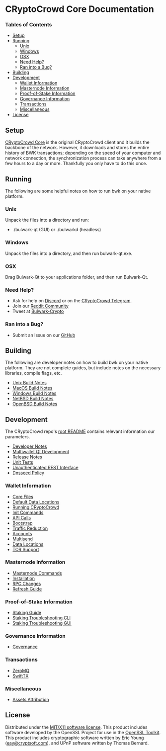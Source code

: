 CRyptoCrowd Core Documentation
=====================

### Tables of Contents

- [Setup](#setup)
- [Running](#running)
	- [Unix](#unix)
	- [Windows](#windows)
	- [OSX](#osx)
	- [Need Help?](#need-help)
	- [Ran into a Bug?](#ran-into-a-bug)
- [Building](#building)
- [Development](#development)
	- [Wallet Information](#wallet-information)
	- [Masternode Information](#masternode-information)
	- [Proof-of-Stake Information](#proof-of-stake-information)
	- [Governance Information](#governance-information)
	- [Transactions](#transactions)
	- [Miscellaneous](#miscellaneous)
- [License](#license)

Setup
---------------------
[CRyptoCrowd Core](http://cryptocrowd.city.org/#downloads) is the original CRyptoCrowd client and it builds the backbone of the network. However, it downloads and stores the entire history of BWK transactions; depending on the speed of your computer and network connection, the synchronization process can take anywhere from a few hours to a day or more. Thankfully you only have to do this once.

Running
---------------------
The following are some helpful notes on how to run bwk on your native platform.

### Unix

Unpack the files into a directory and run:

- ./bulwark-qt (GUI) or ./bulwarkd (headless)

### Windows

Unpack the files into a directory, and then run bulwark-qt.exe.

### OSX

Drag Bulwark-Qt to your applications folder, and then run Bulwark-Qt.

### Need Help?

* Ask for help on [Discord](https://discord.me/bulwarkcrypto) or on the [CRyptoCrowd Telegram](https://t.me/bulwarkcrypto).
* Join our [Reddit Community](https://www.reddit.com/r/BulwarkCoin/)
* Tweet at [Bulwark-Crypto](https://twitter.com/BulwarkCoin)

### Ran into a Bug?

* Submit an Issue on our [GitHub](https://github.com/bulwark-crypto/CRyptoCrowd/issues)

Building
---------------------
The following are developer notes on how to build bwk on your native platform. They are not complete guides, but include notes on the necessary libraries, compile flags, etc.

- [Unix Build Notes](building/Linux-Build-Guide.md)
- [MacOS Build Notes](building/MacOS-Build-Guide.md)
- [Windows Build Notes](building/Windows-Build-Guide.md)
- [NetBSD Build Notes](building/NetBSD-build-guide.md)
- [OpenBSD Build Notes](building/OpenBSD-build-guide.md)

Development
---------------------
The CRyptoCrowd repo's [root README](https://github.com/bulwark-crypto/CRyptoCrowd/blob/master/README.md) contains relevant information our parameters.

- [Developer Notes](miscellaneous/Developer-Notes.md)
- [Multiwallet Qt Development](bulwark-core/multiwallet-qt.md)
- [Release Notes](release-notes/)
- [Unit Tests](miscellaneous/unit-tests.md)
- [Unauthenticated REST Interface](bulwark-core/REST-interface.md)
- [Dnsseed Policy](miscellaneous/dnsseed-policy.md)

### Wallet Information

- [Core Files](bulwark-core/Bulwark-Core-Files.md)
- [Default Data Locations](bulwark-core/Default-Data-Locations.md)
- [Running CRyptoCrowd](bulwark-core/Running-Bulwark.md)
- [Init Commands](bulwark-core/bulwarkd-init.md)
- [API Calls](bulwark-core/Bulwark-API-Calls.md)
- [Bootstrap](bulwark-core/Bootstrap.md)
- [Traffic Reduction](bulwark-core/Reduce-Traffic-in-Bulwark-Core.md)
- [Accounts](bulwark-core/Accounts-Explained.md)
- [Multisend](bulwark-core/Multisend-Setup-Guide.md)
- [Data Locations](bulwark-core/Default-Data-Locations.md)
- [TOR Support](bulwark-core/TOR-Support-In-Bulwark.md)

### Masternode Information

- [Masternode Commands](masternode/Masternode-Commands.md)
- [Installation](masternode/Masternode-Installation.md)
- [RPC Changes](masternode/Masternode-RPC-Changes.md)
- [Refresh Guide](masternode/Refresh-Guide.md)

### Proof-of-Stake Information

- [Staking Guide](proof-of-stake/Staking-Guide.md)
- [Staking Troubleshooting CLI](proof-of-stake/Staking-Troubleshooting-CLI.md)
- [Staking Troubleshooting GUI](proof-of-stake/Staking-Troubleshooting-GUI.md)

### Governance Information

- [Governance](miscellaneous/Governance.md)

### Transactions

- [ZeroMQ](transactions/Broadcasting-with-ZeroMQ.md)
- [SwiftTX](transactions/SwiftTX-Technical-Information.md)

### Miscellaneous

- [Assets Attribution](miscellaneous/assets-attribution.md)

License
---------------------
Distributed under the [MIT/X11 software license](http://www.opensource.org/licenses/mit-license.php).
This product includes software developed by the OpenSSL Project for use in the [OpenSSL Toolkit](https://www.openssl.org/). This product includes
cryptographic software written by Eric Young ([eay@cryptsoft.com](mailto:eay@cryptsoft.com)), and UPnP software written by Thomas Bernard.
